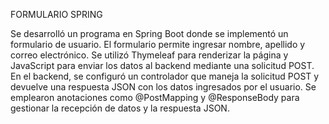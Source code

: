 FORMULARIO SPRING

Se desarrolló un programa en Spring Boot donde se implementó un formulario de usuario. El formulario permite ingresar nombre, apellido y correo electrónico. 
Se utilizó Thymeleaf para renderizar la página y JavaScript para enviar los datos al backend mediante una solicitud POST. En el backend, 
se configuró un controlador que maneja la solicitud POST y devuelve una respuesta JSON con los datos ingresados por el usuario. 
Se emplearon anotaciones como @PostMapping y @ResponseBody para gestionar la recepción de datos y la respuesta JSON.
